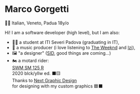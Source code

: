 #  Marco Gorgetti
🤌🏻 Italian, Veneto, Padua
18y/o

Hi! I am a software developer (high level), but I am also:
 - 👨‍🎓 a student at ITI Severi Padova (graduating in IT),
 - 🎵 a music producer (i love listening to [The Weeknd](https://www.theweeknd.com) and [Izi](https://it.wikipedia.org/wiki/Aletheia_(album))),
 - 🖼️ "a designer" ([SID](https://www.scuolaitalianadesign.com), good things are coming...)
 - 🏍️ a motard rider: <br>
    [SWM SM 125 R](https://swm-motorcycles.it/it/product/sm-125-r/) <br>
    2020 blck/yllw ed. ⬛🟨<br>
    Thanks to [Next Graphic Design](https://www.nextgd.it) <br>
    for designing with my custom graphics 🟦⬛